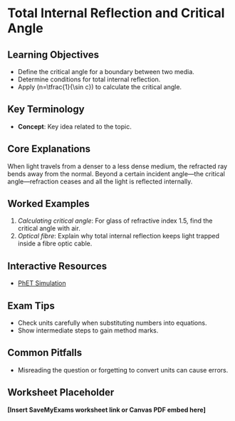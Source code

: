 # Total Internal Reflection and Critical Angle

## Learning Objectives
- Define the critical angle for a boundary between two media.
- Determine conditions for total internal reflection.
- Apply \(n=\tfrac{1}{\sin c}\) to calculate the critical angle.

## Key Terminology
- **Concept**: Key idea related to the topic.

## Core Explanations
When light travels from a denser to a less dense medium, the refracted ray bends away from the normal. Beyond a certain incident angle—the critical angle—refraction ceases and all the light is reflected internally.

## Worked Examples
1. *Calculating critical angle*: For glass of refractive index 1.5, find the critical angle with air.
2. *Optical fibre*: Explain why total internal reflection keeps light trapped inside a fibre optic cable.

## Interactive Resources
- [PhET Simulation](https://phet.colorado.edu/)

## Exam Tips
- Check units carefully when substituting numbers into equations.
- Show intermediate steps to gain method marks.

## Common Pitfalls
- Misreading the question or forgetting to convert units can cause errors.

## Worksheet Placeholder
**[Insert SaveMyExams worksheet link or Canvas PDF embed here]**
